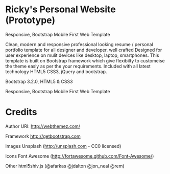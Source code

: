 Ricky's Personal Website (Prototype)
====

Responsive, Bootstrap Mobile First Web Template

Clean, modern and responsive professional looking resume / personal portfolio template for all designer and developer. well crafted Designed for user experience on mulit devices like desktop, laptop, smartphones. This template is built on Bootstrap framework which give flexibilty to customeise the theme easly as per the your requirements. Included with all latest technology HTML5 CSS3, jQuery and bootstrap.


Bootstrap 3.2.0, HTML5 & CSS3

Responsive, Bootstrap Mobile First Web Template
#
Credits
=======
Author URI: http://webthemez.com/

Framework  http://getbootstrap.com

Images	Unsplash (http://unsplash.com - CC0 licensed) 

Icons	Font Awesome (http://fortawesome.github.com/Font-Awesome/)

Other	html5shiv.js (@afarkas @jdalton @jon_neal @rem)

